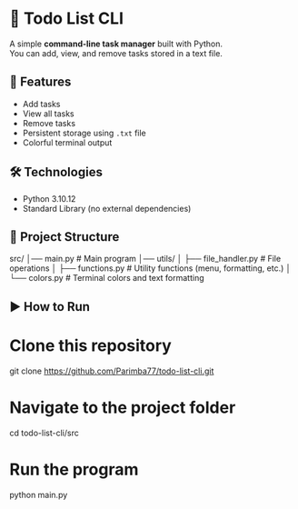 # 📝 Todo List CLI

A simple **command-line task manager** built with Python.  
You can add, view, and remove tasks stored in a text file.  

## 🚀 Features
- Add tasks
- View all tasks
- Remove tasks
- Persistent storage using `.txt` file
- Colorful terminal output

## 🛠️ Technologies
- Python 3.10.12
- Standard Library (no external dependencies)

## 📂 Project Structure

src/
│── main.py # Main program
│── utils/
│ ├── file_handler.py # File operations
│ ├── functions.py # Utility functions (menu, formatting, etc.)
│ └── colors.py # Terminal colors and text formatting

## ▶️ How to Run

# Clone this repository
git clone https://github.com/Parimba77/todo-list-cli.git

# Navigate to the project folder
cd todo-list-cli/src

# Run the program
python main.py
